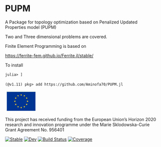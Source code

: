 # PUPM

A Package for topology optimization based on Penalized Updated Properties model (PUPM)

Two and Three dimensional problems are covered.

Finite Element Programming is based on

https://ferrite-fem.github.io/Ferrite.jl/stable/

To install

```
julia> ]

(@v1.11) pkg> add https://github.com/Aminofa70/PUPM.jl
```

![Flag Image](images/flag.png) 

This project has received funding from the European Union’s Horizon 2020
research and innovation programme under the Marie Sklodowska-Curie Grant
Agreement No. 956401


[![Stable](https://img.shields.io/badge/docs-stable-blue.svg)](https://Aminofa70.github.io/PUPM.jl/stable/)
[![Dev](https://img.shields.io/badge/docs-dev-blue.svg)](https://Aminofa70.github.io/PUPM.jl/dev/)
[![Build Status](https://github.com/Aminofa70/PUPM.jl/actions/workflows/CI.yml/badge.svg?branch=main)](https://github.com/Aminofa70/PUPM.jl/actions/workflows/CI.yml?query=branch%3Amain)
[![Coverage](https://codecov.io/gh/Aminofa70/PUPM.jl/branch/main/graph/badge.svg)](https://codecov.io/gh/Aminofa70/PUPM.jl)

